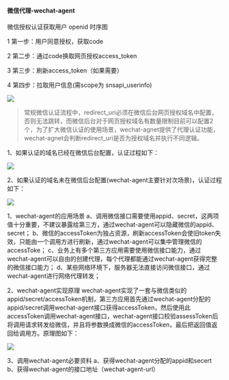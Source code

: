 #### 微信代理-wechat-agent

微信授权认证获取用户 openid 时序图

1 第一步：用户同意授权，获取code

2 第二步：通过code换取网页授权access_token

3 第三步：刷新access_token（如果需要）

4 第四步：拉取用户信息(需scope为 snsapi_userinfo)


![](https://tva1.sinaimg.cn/large/006tNbRwly1gax9bftycbj31p60m8ta0.jpg)


>常规微信认证流程中，redirect_uri必须在微信后台网页授权域名中配置，否则无法跳转，而微信后台对于网页授权域名有数量限制目前可以配置2个，为了扩大微信认证的使用场景，wechat-agnet提供了代理认证功能，wechat-agnet会判断redirect_uri是否为授权域名并执行不同逻辑。


1、如果认证的域名已经在微信后台配置，认证过程如下：

![](https://tva1.sinaimg.cn/large/006tNbRwly1gax9dzetctj31g50u0400.jpg)


2、如果认证的域名未在微信后台配置(wechat-agent主要针对次场景)，认证过程如下：

![](https://tva1.sinaimg.cn/large/006tNbRwly1gax9eslc2ej319m0u0mzc.jpg)




1、wechat-agent的应用场景
a、调用微信接口需要使用appid、secret，这两项值十分重要，不建议暴露给第三方，通过wechat-agent可以隐藏微信的appid、secret；
b、微信的accessToken为独占资源，刷新accessToken会使旧token失效，只能由一个调用方进行刷新，通过wechat-agent可以集中管理微信的accessToke；
c、业务上有多个第三方应用需要使用微信接口能力，通过wechat-agent可以自由的创建代理，每个代理都能通过wechat-agent获得完整的微信接口能力；
d、某些网络环境下，服务器无法直接访问微信接口，通过wechat-agent进行网络代理转发；

2、wechat-agent实现原理
wechat-agent实现了一套与微信类似的appid/secret/accessToken机制，第三方应用首先通过wechat-agent分配的appid/secret调用wechat-agent接口获得accessToken，然后使用此accessToken调用wechat-agent接口，wechat-agent接口校验assessToken后将调用请求转发给微信，并且将参数换成微信的accessToken，最后把返回值返回给调用方。原理图如下：


![](https://tva1.sinaimg.cn/large/006tNbRwly1gax9kcvvosj31ba0syt9q.jpg)

3、调用wechat-agent必要资料
a、获得wechat-agent分配的appid和secert
b、获得wechat-agent的接口地址（wechat-agent-url）